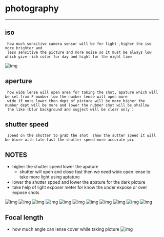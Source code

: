 # photography

---
## iso
```
 how much sensitive camera sensor will be for light ,higher the iso more brighter and 
 less sensitive the picture and more noise so it must be always low which give rich color for day and hight for the night time 
```
![img](./image/iso-cheatsheet.png)

## aperture 
```
 how wide lense will open area for taking the shot, apature which will be set from F number low the number lense will open more 
 wide if more lower then dept of picture will be more higher the number dept will be more and lower the nubmer shot will be shallow 
 the like (blur background and sugject will be clear only )
 ```
## shutter speed 
```
 speed on the shutter to grab the shot  show the sutter speed it will be blure with tale fast the shutter speed more accurate pic 
```

## NOTES
* higher the shutter speed lower the apature 
	* shutter will open and close fast then we need wide open lense to take more light using aptature 
* lower the shutter spped and lower the apature for the dark picture 
* take help of light exposer meter for know the under expose or over expose shots 


![img](./image/D7500.png)
![img](./image/d7500-1.png)
![img](./image/trignagele.png)
![img](./image/image3.jpg.webp)
![img](./image/image4.png)
![img](./image/image1.gif)
![img](./image/aso.png)
![img](./image/exposure-quick.png)
![img](./image/photography-chart.png)
![img](./image/image2.png)
![img](./image/shutter-speed-chart-1.jpeg)


## Focal length 
* how much angle can lense cover while taking picture 
![img](./image/focal-length.png)